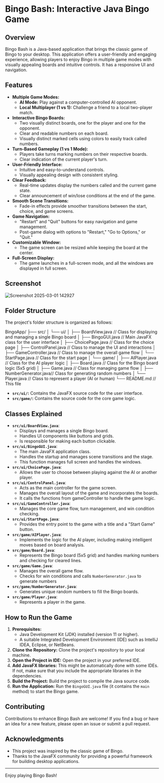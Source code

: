 # Bingo Bash: Interactive Java Bingo Game

## Overview

Bingo Bash is a Java-based application that brings the classic game of Bingo to your desktop. This application offers a user-friendly and engaging experience, allowing players to enjoy Bingo in multiple game modes with visually appealing boards and intuitive controls. It has a responsive UI and navigation.

## Features

*   **Multiple Game Modes:**
    *   **AI Mode:** Play against a computer-controlled AI opponent.
    *   **Local Multiplayer (1 vs 1):** Challenge a friend to a local two-player match.
*   **Interactive Bingo Boards:**
    *   Two visually distinct boards, one for the player and one for the opponent.
    *   Clear and readable numbers on each board.
    *   Visually distinct marked cells using colors to easily track called numbers.
*   **Turn-Based Gameplay (1 vs 1 Mode):**
    *   Players take turns marking numbers on their respective boards.
    *   Clear indication of the current player's turn.
*   **User-Friendly Interface:**
    *   Intuitive and easy-to-understand controls.
    *   Visually appealing design with consistent styling.
*   **Clear Feedback:**
    *   Real-time updates display the numbers called and the current game state.
    *   Clear announcement of win/lose conditions at the end of the game.
*   **Smooth Scene Transitions:**
    *   Fade-in effects provide smoother transitions between the start, choice, and game screens.
*   **Game Navigation:**
    *   "Restart" and "Quit" buttons for easy navigation and game management.
    *   Post-game dialog with options to "Restart," "Go to Options," or "Quit."
*   **Customizable Window:**
    * The game screen can be resized while keeping the board at the center.
*   **Full-Screen Display:**
    *   The game launches in a full-screen mode, and all the windows are displayed in full screen.

## Screenshot

![Screenshot 2025-03-01 142927](https://github.com/user-attachments/assets/e3ebbade-c48b-47b0-8fa7-6f10b1ab4165)



## Folder Structure

The project's folder structure is organized as follows:


BingoApp/
├── src/
│ └── ui/
│ ├── BoardView.java // Class for displaying and managing a single Bingo board
│ ├── BingoGUI.java // Main JavaFX class for the user interface
│ ├── ChoicePage.java // Class for the choice page
│ ├── ControlPanel.java // Class to manage the UI and interactions
│ ├── GameController.java // Class to manage the overall game flow
│ └── StartPage.java // Class for the start page
│ └── game/
│ ├── AIPlayer.java // Class for the AI player logic
│ ├── Board.java // Class for the Bingo board logic (5x5 grid)
│ ├── Game.java // Class for managing game flow
│ ├── NumberGenerator.java// Class for generating random numbers
│ └── Player.java // Class to represent a player (AI or human)
└── README.md // This file



*   **`src/ui/`:** Contains the JavaFX source code for the user interface.
*   **`src/game/`:** Contains the source code for the core game logic.

## Classes Explained

*   **`src/ui/BoardView.java`**:
    *   Displays and manages a single Bingo board.
    *   Handles UI components like buttons and grids.
    *   Is responsible for making each button clickable.
*   **`src/ui/BingoGUI.java`**:
    *   The main JavaFX application class.
    *   Handles the startup and manages scene transitions and the stage.
    *   This function manages full screen and handles the windows.
*   **`src/ui/ChoicePage.java`**:
    *   Allows the user to choose between playing against the AI or another player.
*   **`src/ui/ControlPanel.java`**:
    *   Acts as the main controller for the game screen.
    *   Manages the overall layout of the game and incorporates the boards.
    *   It calls the functions from gameController to handle the game logic.
*   **`src/ui/GameController.java`**:
    *   Manages the core game flow, turn management, and win condition checking.
*   **`src/ui/StartPage.java`**:
    *   Provides the entry point to the game with a title and a "Start Game" button.
*   **`src/game/AIPlayer.java`**:
    *   Implements the logic for the AI player, including making intelligent moves based on board analysis.
*   **`src/game/Board.java`**:
    *   Represents the Bingo board (5x5 grid) and handles marking numbers and checking for cleared lines.
*   **`src/game/Game.java`**:
    *   Manages the overall game flow.
    *   Checks for win conditions and calls `NumberGenerator.java` to generate numbers
*   **`src/game/NumberGenerator.java`**:
    *   Generates unique random numbers to fill the Bingo boards.
*   **`src/game/Player.java`**:
    *   Represents a player in the game.

## How to Run the Game

1.  **Prerequisites:**
    *   Java Development Kit (JDK) installed (version 11 or higher).
    *   A suitable Integrated Development Environment (IDE) such as IntelliJ IDEA, Eclipse, or NetBeans.
2.  **Clone the Repository:** Clone the project's repository to your local machine.
3.  **Open the Project in IDE:** Open the project in your preferred IDE.
4.  **Add JavaFX libraries:** This might be automatically done with some IDEs. If not, make sure that you include the appropriate libraries in the dependencies.
5.  **Build the Project:** Build the project to compile the Java source code.
6.  **Run the Application:** Run the `BingoGUI.java` file (it contains the `main` method) to start the Bingo game.

## Contributing

Contributions to enhance Bingo Bash are welcome! If you find a bug or have an idea for a new feature, please open an issue or submit a pull request.

## Acknowledgments

*   This project was inspired by the classic game of Bingo.
*   Thanks to the JavaFX community for providing a powerful framework for building desktop applications.

---

Enjoy playing Bingo Bash!
